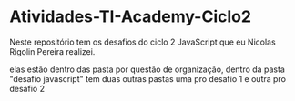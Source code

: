 # Atividades-TI-Academy-Ciclo2

Neste repositório tem os desafios do ciclo 2 JavaScript que eu Nicolas Rigolin Pereira realizei.

elas estão dentro das pasta por questão de organização, dentro da pasta "desafio javascript" tem duas outras pastas uma pro desafio 1 e outra pro desafio 2
